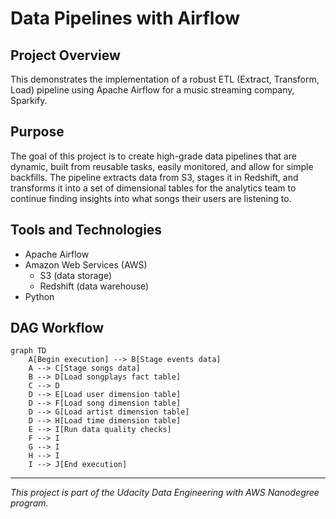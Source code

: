 # Data Pipelines with Airflow

## Project Overview

This demonstrates the implementation of a robust ETL (Extract, Transform, Load) pipeline using Apache Airflow for a music streaming company, Sparkify.

## Purpose

The goal of this project is to create high-grade data pipelines that are dynamic, built from reusable tasks, easily monitored, and allow for simple backfills. The pipeline extracts data from S3, stages it in Redshift, and transforms it into a set of dimensional tables for the analytics team to continue finding insights into what songs their users are listening to.

## Tools and Technologies

- Apache Airflow
- Amazon Web Services (AWS)
    - S3 (data storage)
    - Redshift (data warehouse)
- Python

## DAG Workflow

```mermaid
graph TD
    A[Begin execution] --> B[Stage events data]
    A --> C[Stage songs data]
    B --> D[Load songplays fact table]
    C --> D
    D --> E[Load user dimension table]
    D --> F[Load song dimension table]
    D --> G[Load artist dimension table]
    D --> H[Load time dimension table]
    E --> I[Run data quality checks]
    F --> I
    G --> I
    H --> I
    I --> J[End execution]
```

---

*This project is part of the Udacity Data Engineering with AWS Nanodegree program.*